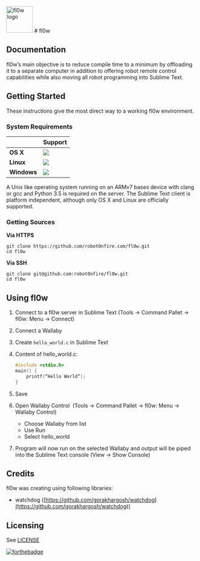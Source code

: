 <img src="http://content.nicokratky.me/flow-logo/logo-horizontal.png" alt="fl0w logo" height="70">
# fl0w

## Documentation

fl0w’s main objective is to reduce compile time to a minimum by offloading it to a separate computer in addition to offering robot remote control capabilities while also moving all robot programming into Sublime Text.

## Getting Started

These instructions give the most direct way to a working fl0w environment.

### System Requirements

||**Support**|
|------|-----------|
|**OS X**|![](https://img.shields.io/badge/status-supported-brightgreen.svg)|
|**Linux**|![](https://img.shields.io/badge/status-supported-brightgreen.svg)|
|**Windows**|![](https://img.shields.io/badge/status-kinda%20supported-yellow.svg)|

A Unix like operating system running on an ARMv7 bases device with clang or gcc and Python 3.5 is required on the server.
The Sublime Text client is platform independent, although only OS X and Linux are officially supported.

### Getting Sources

**Via HTTPS**

    git clone https://github.com/robot0nfire.com/fl0w.git
    cd fl0w

**Via SSH**

    git clone git@github.com:robot0nfire/fl0w.git
    cd fl0w

## Using fl0w

1. Connect to a fl0w server in Sublime Text (Tools → Command Pallet → fl0w: Menu → Connect)

2. Connect a Wallaby

3. Create `hello_world.c` in Sublime Text

4. Content of hello_world.c: 
    ```c
    #include <stdio.h>  
    main() { 
        printf(“Hello World”);
    } 
    ```

5. Save

6. Open Wallaby Control   (Tools → Command Pallet → fl0w: Menu → Wallaby Control)
    - Choose Wallaby from list
    - Use Run
    - Select hello_world

7. Program will now run on the selected Wallaby and output will be piped into the Sublime Text console (View → Show Console)

## Credits

fl0w was creating using following libraries:

- watchdog ([https://github.com/gorakhargosh/watchdog](https://github.com/gorakhargosh/watchdog))

## Licensing

See [LICENSE](LICENSE)

[![forthebadge](http://forthebadge.com/images/badges/built-by-hipsters.svg)](http://forthebadge.com)
